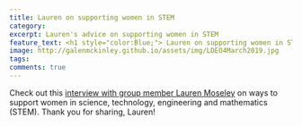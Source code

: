 ```yaml
---
title: Lauren on supporting women in STEM 
category: 
excerpt: Lauren's advice on supporting women in STEM 
feature_text: <h1 style="color:Blue;"> Lauren on supporting women in STEM </h1>
image: http://galenmckinley.github.io/assets/img/LDEO4March2019.jpg
tags: 
comments: true
---
```


Check out this [interview with group member Lauren Moseley](https://www.ldeo.columbia.edu/news-events/how-support-women-stem) on ways to support women in science, technology, engineering and mathematics (STEM). Thank you for sharing, Lauren!


